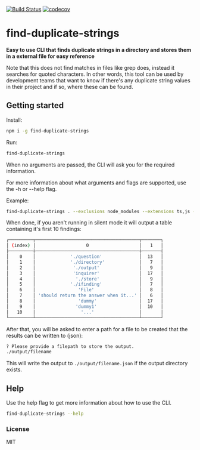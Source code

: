 [![Build Status](https://travis-ci.org/erwinheitzman/find-duplicate-strings.svg?branch=master)](https://travis-ci.org/erwinheitzman/find-duplicate-strings)
[![codecov](https://codecov.io/gh/erwinheitzman/find-duplicate-strings/branch/master/graph/badge.svg)](https://codecov.io/gh/erwinheitzman/find-duplicate-strings)

# find-duplicate-strings

**Easy to use CLI that finds duplicate strings in a directory and stores them in a external file for easy reference**

Note that this does not find matches in files like grep does, instead it searches for quoted characters. In other words, this tool can be used by development teams that want to know if there's any duplicate string values in their project and if so, where these can be found.

## Getting started

Install:

```bash
npm i -g find-duplicate-strings
```

Run:

```bash
find-duplicate-strings
```

When no arguments are passed, the CLI will ask you for the required information.

For more information about what arguments and flags are supported, use the -h or --help flag.

Example:

```bash
find-duplicate-strings . --exclusions node_modules --extensions ts,js -t 10 -s
```

When done, if you aren't running in silent mode it will output a table containing it's first 10 findings:

```bash
┌─────────┬───────────────────────────────────────┬───────┐
│ (index) │                   0                   │   1   │
├─────────┼───────────────────────────────────────┼───────┤
│    0    │             './question'              │  13   │
│    1    │             './directory'             │   7   │
│    2    │              './output'               │   9   │
│    3    │              'inquirer'               │  17   │
│    4    │               './store'               │   9   │
│    5    │             './ifinding'              │   7   │
│    6    │                'File'                 │   8   │
│    7    │ 'should return the answer when it...' │   6   │
│    8    │                'dummy'                │  17   │
│    9    │               'dummy1'                │  10   │
│   10    │                 '...'                 │       │
└─────────┴───────────────────────────────────────┴───────┘
```

After that, you will be asked to enter a path for a file to be created that the results can be written to (json):

```bash
? Please provide a filepath to store the output.
./output/filename
```

This will write the output to `./output/filename.json` if the output directory exists.

## Help

Use the help flag to get more information about how to use the CLI.

```bash
find-duplicate-strings --help
```

### License

MIT
